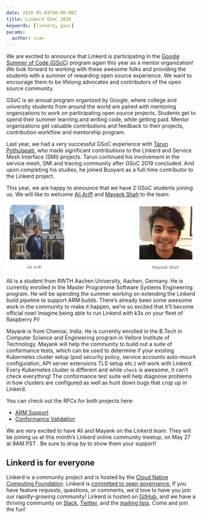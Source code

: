 ```yaml
---
date: 2020-05-04T00:00:00Z
title: Linkerd GSoC 2020
keywords: [linkerd, gsoc]
params:
  author: ivan
---
```


We are excited to announce that Linkerd is participating in the
[Google Summer of Code (GSoC)](https://summerofcode.withgoogle.com/) program
again this year as a mentor organization! We look forward to working with these
awesome folks and providing the students with a summer of rewarding open source
experience. We want to encourage them to be lifelong advocates and contributors
of the open source community.

GSoC is an annual program organized by Google, where college and university
students from around the world are paired with mentoring organizations to work
on participating open source projects. Students get to spend their summer
learning and writing code, while getting paid. Mentor organizations get valuable
contributions and feedback to their projects, contribution workflow and
mentorship program.

Last year, we had a very successful GSoC experience with
[Tarun Pothulapati](https://github.com/Pothulapati), who made significant
contributions to the Linkerd and Service Mesh Interface (SMI) projects. Tarun
continued his involvement in the service mesh, SMI and tracing community after
GSoC 2019 concluded. And upon completing his studies, he joined Buoyant as a
full-time contributor to the Linkerd project.

This year, we are happy to announce that we have 2 GSoC students joining us. We
will like to welcome [Ali Ariff](https://github.com/aliariff) and
[Mayank Shah](https://github.com/mayankshah1607) to the team:

![GSoC 2020](gsoc.png)

Ali is a student from RWTH Aachen University, Aachen, Germany. He is currently
enrolled in the Master Programme Software Systems Engineering program. He will
be spending the summer working on extending the Linkerd build pipeline to
support ARM builds. There’s already been some awesome work in the community to
make it happen, we’re so excited that it’ll become official now! Imagine being
able to run Linkerd with k3s on your fleet of Raspberry Pi!

Mayank is from Chennai, India. He is currently enrolled in the B.Tech in
Computer Science and Engineering program in Vellore Institute of Technology.
Mayank will help the community to build out a suite of  conformance tests,
which can be used to determine if your existing Kubernetes cluster setup (pod
security policy, service accounts auto-mount configuration, API server
extensions TLS setup etc.) will work with Linkerd. Every Kubernetes cluster is
different and while `check` is awesome, it can’t check everything! The
conformance test suite will help diagnose problems in how clusters are
configured as well as hunt down bugs that crop up in Linkerd.

You can check out the RFCs for both projects here:

* [ARM Support](https://github.com/linkerd/gsoc/blob/master/rfc/2020/arm-support/aliariff.md)
* [Conformance Validation](https://github.com/linkerd/gsoc/blob/master/rfc/2020/conformance-validation/mayankshah1607/rfc.md)

We are very excited to have Ali and Mayank on the Linkerd team. They will be
joining us at this month’s Linkerd online community meetup, on May 27 at 9AM PST
. Be sure to drop by to show them your support!

## Linkerd is for everyone

Linkerd is a community project and is hosted by the
[Cloud Native Computing Foundation](https://cncf.io/). Linkerd is
[committed to open governance.](https://linkerd.io/2019/10/03/linkerds-commitment-to-open-governance/)
If you have feature requests, questions, or comments, we'd love to have you
join our rapidly-growing community! Linkerd is hosted on
[GitHub](https://github.com/linkerd/), and we have a thriving community on
[Slack](https://slack.linkerd.io/), [Twitter](https://twitter.com/linkerd),
and the [mailing lists](https://linkerd.io/2/get-involved/). Come and join the
fun!
